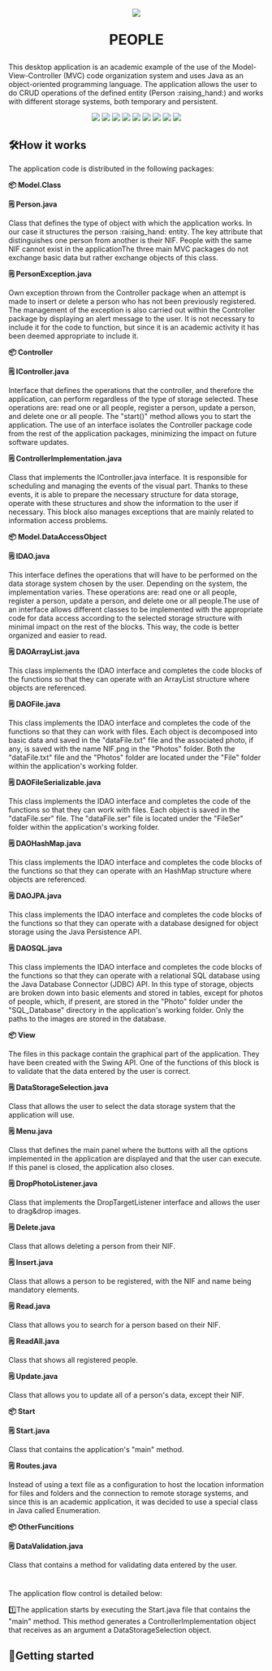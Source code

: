 <h1 align="center">
  <p align="center">
    <img src="https://github.com/user-attachments/assets/89c0e841-a321-43b4-b8fa-cdd9cd2cd7c4" >
  </p>
  <p align="center"> PEOPLE 
  </p>
</h1>
<div>
  <p>
    This desktop application is an academic example of the use of the Model-View-Controller (MVC) code organization system and uses Java as an object-oriented programming language. The application allows the user to do CRUD operations of the defined entity (Person :raising_hand:) and works with different storage systems, both temporary and persistent.
  </p>
</div>
<div>
  <p align="center">
    <img src="https://img.shields.io/badge/License-GPL v3.0-blue">
    <img src="https://img.shields.io/badge/JDK->=17-red">
    <img src="https://img.shields.io/badge/Maven-4.0.0-green">
    <img src="https://img.shields.io/badge/OS-Windows, Linux-yellow">
    <img src="https://img.shields.io/badge/ObjectDB-2.9.0-orange">
    <img src="https://img.shields.io/badge/MySQL_Connector-8.0.25-purple">
    <img src="https://img.shields.io/badge/JDatePicker-2.0.3-white">
    <img src="https://img.shields.io/badge/Apache Commons_IO-2.5-brown">
    <img src="https://img.shields.io/badge/release-Latest version-black">
  </p>
</div>
<h2>🛠️How it works</h2>
<div>
  <p>The application code is distributed in the following packages: </p>
    <p><b>📦 Model.Class</b></p>
      <p><b>🗒️ Person.java</b></p> 
        <p><span>Class that defines the type of object with which the application works. In our case it structures the person :raising_hand: entity. The key attribute that   
                  distinguishes one person from another is their NIF. People with the same NIF cannot exist in the applicationThe three main MVC packages do not exchange     
                  basic data but rather exchange objects of this class.</span></p>
      <p><b>🗒️ PersonException.java</b></p>
        <p><span>Own exception thrown from the Controller package when an attempt is made to insert or delete a person who has not been previously registered. The management                   of the exception is also carried out within the Controller package by displaying an alert message to the user. It is not necessary to include it for the   
                  code to function, but since it is an academic activity it has been deemed appropriate to include it.</span></p>
    <p><b>📦 Controller</b></p>
      <p><b>🗒️ IController.java</b></p> 
        <p><span>Interface that defines the operations that the controller, and therefore the application, can perform regardless of the type of storage selected. These   
                  operations are: read one or all people, register a person, update a person, and delete one or all people. The "start()" method allows you to start the 
                  application. The use of an interface isolates the Controller package code from the rest of the application packages, minimizing the impact on future     
                  software updates.</span></p>
      <p><b>🗒️ ControllerImplementation.java</b></p> 
        <p><span>Class that implements the IController.java interface. It is responsible for scheduling and managing the events of the visual part. Thanks to these events, 
                  it is able to prepare the necessary structure for data storage, operate with these structures and show the information to the user if necessary. This block                   also manages exceptions that are mainly related to information access problems.</span></p>
    <p><b>📦 Model.DataAccessObject</b></p>
      <p><b>🗒️ IDAO.java</b></p> 
        <p><span>This interface defines the operations that will have to be performed on the data storage system chosen by the user. Depending on the system, the     
                  implementation varies. These operations are: read one or all people, register a person, update a person, and delete one or all people.The use of an 
                  interface allows different classes to be implemented with the appropriate code for data access according to the selected storage structure with minimal 
                  impact on the rest of the blocks. This way, the code is better organized and easier to read.</span></p>
      <p><b>🗒️ DAOArrayList.java</b></p> 
        <p><span>This class implements the IDAO interface and completes the code blocks of the functions so that they can operate with an ArrayList structure where objects                     are referenced.</span></p>
      <p><b>🗒️ DAOFile.java</b></p> 
        <p><span>This class implements the IDAO interface and completes the code of the functions so that they can work with files. Each object is decomposed into basic data                   and saved in the "dataFile.txt" file and the associated photo, if any, is saved with the name NIF.png in the "Photos" folder. Both the "dataFile.txt" file                    and the "Photos" folder are located under the "File" folder within the application's working folder.</span></p>
      <p><b>🗒️ DAOFileSerializable.java</b></p> 
        <p><span>This class implements the IDAO interface and completes the code of the functions so that they can work with files. Each object is saved in the       
                  "dataFile.ser" file. The "dataFile.ser" file is located under the "FileSer" folder within the application's working folder.</span></p>
      <p><b>🗒️ DAOHashMap.java</b></p> 
        <p><span>This class implements the IDAO interface and completes the code blocks of the functions so that they can operate with an HashMap structure where objects                     are referenced.</span></p>
      <p><b>🗒️ DAOJPA.java</b></p> 
        <p><span>This class implements the IDAO interface and completes the code blocks of the functions so that they can operate with a database designed for object storage                   using the Java Persistence API.</span></p>
      <p><b>🗒️ DAOSQL.java</b></p> 
        <p><span>This class implements the IDAO interface and completes the code blocks of the functions so that they can operate with a relational SQL database using the                     Java Database Connector (JDBC) API. In this type of storage, objects are broken down into basic elements and stored in tables, except for photos of people,                   which, if present, are stored in the "Photo" folder under the "SQL_Database" directory in the application's working folder. Only the paths to the images are                 stored in the database.</span></p>
    <p><b>📦 View</b></p>
      <p><span>The files in this package contain the graphical part of the application. They have been created with the Swing API. One of the functions of this block is                     to validate that the data entered by the user is correct.</span></p>
        <p><b>🗒️ DataStorageSelection.java</b></p> 
          <p><span>Class that allows the user to select the data storage system that the application will use.</span></p>
        <p><b>🗒️ Menu.java</b></p> 
          <p><span>Class that defines the main panel where the buttons with all the options implemented in the application are displayed and that the user can execute. If                       this panel is closed, the application also closes.</span></p>
        <p><b>🗒️ DropPhotoListener.java</b></p> 
          <p><span>Class that implements the DropTargetListener interface and allows the user to drag&drop images.</span></p>
        <p><b>🗒️ Delete.java</b></p> 
          <p><span>Class that allows deleting a person from their NIF.</span></p>
        <p><b>🗒️ Insert.java</b></p> 
          <p><span>Class that allows a person to be registered, with the NIF and name being mandatory elements.</span></p>
        <p><b>🗒️ Read.java</b></p> 
          <p><span>Class that allows you to search for a person based on their NIF.</span></p>
        <p><b>🗒️ ReadAll.java</b></p> 
          <p><span>Class that shows all registered people.</span></p>
        <p><b>🗒️ Update.java</b></p> 
          <p><span>Class that allows you to update all of a person's data, except their NIF.</span></p>
    <p><b>📦 Start</b></p>
      <p><b>🗒️ Start.java</b></p> 
        <p><span>Class that contains the application's "main" method.</span></p>
      <p><b>🗒️ Routes.java</b></p> 
        <p><span>Instead of using a text file as a configuration to host the location information for files and folders and the connection to remote storage systems, and                       since this is an academic application, it was decided to use a special class in Java called Enumeration.</span></p>
    <p><b>📦 OtherFuncitions</b></p>
      <p><b>🗒️ DataValidation.java</b></p> 
        <p><span>Class that contains a method for validating data entered by the user.</span></p>
</div>
<h1></h1>
 <p>The application flow control is detailed below:</p>
    <p>1️⃣The application starts by executing the Start.java file that contains the "main" method. This method generates a ControllerImplementation object that receives as             an argument a DataStorageSelection object.</p>

<h2>🚀Getting started</h2>


